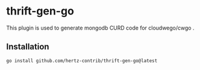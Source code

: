 # thrift-gen-go

This plugin is used to generate mongodb CURD code for cloudwego/cwgo .

## Installation

```shell
go install github.com/hertz-contrib/thrift-gen-go@latest
```
